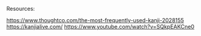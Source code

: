 Resources:

https://www.thoughtco.com/the-most-frequently-used-kanji-2028155
https://kanjialive.com/
https://www.youtube.com/watch?v=SQkpEAKCne0
